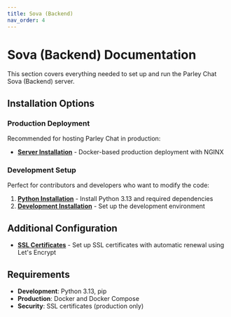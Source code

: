 ```yaml
---
title: Sova (Backend)
nav_order: 4
---
```


# Sova (Backend) Documentation

This section covers everything needed to set up and run the Parley Chat Sova (Backend) server.

## Installation Options

### Production Deployment
Recommended for hosting Parley Chat in production:

- **[Server Installation](server-installation.md)** - Docker-based production deployment with NGINX

### Development Setup
Perfect for contributors and developers who want to modify the code:

1. **[Python Installation](python-installation.md)** - Install Python 3.13 and required dependencies
2. **[Development Installation](development-installation.md)** - Set up the development environment

## Additional Configuration

- **[SSL Certificates](ssl-certificates.md)** - Set up SSL certificates with automatic renewal using Let's Encrypt

## Requirements

- **Development**: Python 3.13, pip
- **Production**: Docker and Docker Compose
- **Security**: SSL certificates (production only)